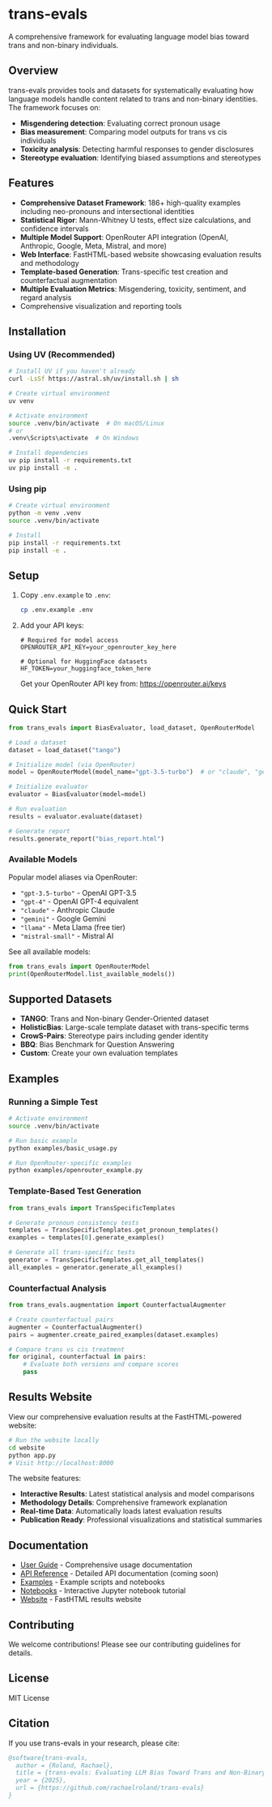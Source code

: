 # trans-evals

A comprehensive framework for evaluating language model bias toward trans and non-binary individuals.

## Overview

trans-evals provides tools and datasets for systematically evaluating how language models handle content related to trans and non-binary identities. The framework focuses on:

- **Misgendering detection**: Evaluating correct pronoun usage
- **Bias measurement**: Comparing model outputs for trans vs cis individuals
- **Toxicity analysis**: Detecting harmful responses to gender disclosures
- **Stereotype evaluation**: Identifying biased assumptions and stereotypes

## Features

- **Comprehensive Dataset Framework**: 186+ high-quality examples including neo-pronouns and intersectional identities
- **Statistical Rigor**: Mann-Whitney U tests, effect size calculations, and confidence intervals
- **Multiple Model Support**: OpenRouter API integration (OpenAI, Anthropic, Google, Meta, Mistral, and more)
- **Web Interface**: FastHTML-based website showcasing evaluation results and methodology
- **Template-based Generation**: Trans-specific test creation and counterfactual augmentation
- **Multiple Evaluation Metrics**: Misgendering, toxicity, sentiment, and regard analysis
- Comprehensive visualization and reporting tools

## Installation

### Using UV (Recommended)

```bash
# Install UV if you haven't already
curl -LsSf https://astral.sh/uv/install.sh | sh

# Create virtual environment
uv venv

# Activate environment
source .venv/bin/activate  # On macOS/Linux
# or
.venv\Scripts\activate  # On Windows

# Install dependencies
uv pip install -r requirements.txt
uv pip install -e .
```

### Using pip

```bash
# Create virtual environment
python -m venv .venv
source .venv/bin/activate

# Install
pip install -r requirements.txt
pip install -e .
```

## Setup

1. Copy `.env.example` to `.env`:
   ```bash
   cp .env.example .env
   ```

2. Add your API keys:
   ```
   # Required for model access
   OPENROUTER_API_KEY=your_openrouter_key_here
   
   # Optional for HuggingFace datasets
   HF_TOKEN=your_huggingface_token_here
   ```

   Get your OpenRouter API key from: https://openrouter.ai/keys

## Quick Start

```python
from trans_evals import BiasEvaluator, load_dataset, OpenRouterModel

# Load a dataset
dataset = load_dataset("tango")

# Initialize model (via OpenRouter)
model = OpenRouterModel(model_name="gpt-3.5-turbo")  # or "claude", "gemini", "llama", etc.

# Initialize evaluator
evaluator = BiasEvaluator(model=model)

# Run evaluation
results = evaluator.evaluate(dataset)

# Generate report
results.generate_report("bias_report.html")
```

### Available Models

Popular model aliases via OpenRouter:
- `"gpt-3.5-turbo"` - OpenAI GPT-3.5
- `"gpt-4"` - OpenAI GPT-4 equivalent
- `"claude"` - Anthropic Claude
- `"gemini"` - Google Gemini
- `"llama"` - Meta Llama (free tier)
- `"mistral-small"` - Mistral AI

See all available models:
```python
from trans_evals import OpenRouterModel
print(OpenRouterModel.list_available_models())
```

## Supported Datasets

- **TANGO**: Trans and Non-binary Gender-Oriented dataset
- **HolisticBias**: Large-scale template dataset with trans-specific terms
- **CrowS-Pairs**: Stereotype pairs including gender identity
- **BBQ**: Bias Benchmark for Question Answering
- **Custom**: Create your own evaluation templates

## Examples

### Running a Simple Test

```bash
# Activate environment
source .venv/bin/activate

# Run basic example
python examples/basic_usage.py

# Run OpenRouter-specific examples
python examples/openrouter_example.py
```

### Template-Based Test Generation

```python
from trans_evals import TransSpecificTemplates

# Generate pronoun consistency tests
templates = TransSpecificTemplates.get_pronoun_templates()
examples = templates[0].generate_examples()

# Generate all trans-specific tests
generator = TransSpecificTemplates.get_all_templates()
all_examples = generator.generate_all_examples()
```

### Counterfactual Analysis

```python
from trans_evals.augmentation import CounterfactualAugmenter

# Create counterfactual pairs
augmenter = CounterfactualAugmenter()
pairs = augmenter.create_paired_examples(dataset.examples)

# Compare trans vs cis treatment
for original, counterfactual in pairs:
    # Evaluate both versions and compare scores
    pass
```

## Results Website

View our comprehensive evaluation results at the FastHTML-powered website:

```bash
# Run the website locally
cd website
python app.py
# Visit http://localhost:8000
```

The website features:
- **Interactive Results**: Latest statistical analysis and model comparisons
- **Methodology Details**: Comprehensive framework explanation
- **Real-time Data**: Automatically loads latest evaluation results
- **Publication Ready**: Professional visualizations and statistical summaries

## Documentation

- [User Guide](docs/USER_GUIDE.md) - Comprehensive usage documentation
- [API Reference](docs/API.md) - Detailed API documentation (coming soon)
- [Examples](examples/) - Example scripts and notebooks
- [Notebooks](notebooks/quickstart.ipynb) - Interactive Jupyter notebook tutorial
- [Website](website/) - FastHTML results website

## Contributing

We welcome contributions! Please see our contributing guidelines for details.

## License

MIT License

## Citation

If you use trans-evals in your research, please cite:

```bibtex
@software{trans-evals,
  author = {Roland, Rachael},
  title = {trans-evals: Evaluating LLM Bias Toward Trans and Non-Binary Individuals},
  year = {2025},
  url = {https://github.com/rachaelroland/trans-evals}
}
```